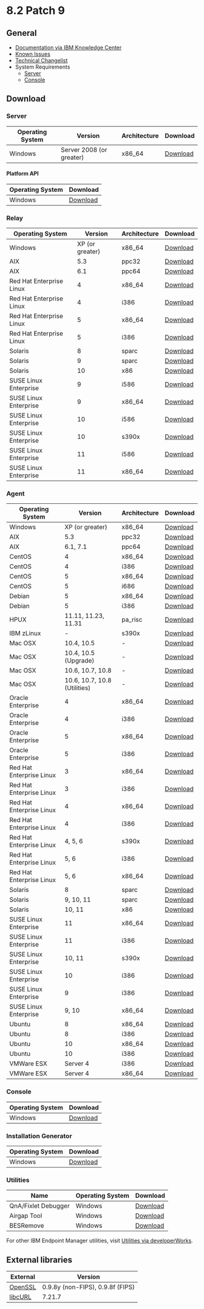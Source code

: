 # 8.2 Patch 9

## General
* [Documentation via IBM Knowledge Center](https://www-01.ibm.com/support/knowledgecenter/SS63NW_8.2.0/com.ibm.tem.doc_8.2/lifecyclewelcome.html)
* [Known Issues](https://www-01.ibm.com/support/docview.wss?uid=swg21571487)
* [Technical Changelist](https://support.bigfix.com/bes/changes/fullchangelist-82.txt)
* System Requirements
	* [Server](https://www-01.ibm.com/support/docview.wss?uid=swg21505691)
	* [Console](https://www-01.ibm.com/support/docview.wss?uid=swg21505693)

## Download

### Server
| Operating System | Version | Architecture | Download |
| ---------------- | ------- | ------------ | -------- |
| Windows | Server 2008 (or greater) | x86_64 | [Download](http://software.bigfix.com/download/bes/82/BigFix-BES-Server-8.2.1409.0.exe) |

#### Platform API
| Operating System | Download |
| ---------------- | -------- |
| Windows | [Download](http://software.bigfix.com/download/bes/82/BigFix-BES-ServerAPI-8.2.1409.0.exe) |

### Relay
| Operating System | Version | Architecture | Download |
| ---------------- | ------- | ------------ | -------- |
| Windows | XP (or greater) | x86_64 | [Download](http://software.bigfix.com/download/bes/82/BigFix-BES-Relay-8.2.1409.0.exe) |
| AIX | 5.3 | ppc32 | [Download](http://software.bigfix.com/download/bes/82/BESRelay-8.2.1409.0.ppc_aix53.pkg) |
| AIX | 6.1 | ppc64 | [Download](http://software.bigfix.com/download/bes/82/BESRelay-8.2.1409.0.ppc64_aix61.pkg) |
| Red Hat Enterprise Linux | 4 | x86_64 | [Download](http://software.bigfix.com/download/bes/82/BESRelay-8.2.1409.0-rhe4.x86_64.rpm) |
| Red Hat Enterprise Linux | 4 | i386 | [Download](http://software.bigfix.com/download/bes/82/BESRelay-8.2.1409.0-rhe5.i386.rpm) |
| Red Hat Enterprise Linux | 5 | x86_64 | [Download](http://software.bigfix.com/download/bes/82/BESRelay-8.2.1409.0-rhe5.x86_84.rpm) |
| Red Hat Enterprise Linux | 5 | i386 | [Download](http://software.bigfix.com/download/bes/82/BESRelay-8.2.1409.0-rhe5.i386.rpm) |
| Solaris | 8 | sparc | [Download](http://software.bigfix.com/download/bes/82/BESRelay-8.2.1409.0.sparc_sol8.pkg) |
| Solaris | 9 | sparc | [Download](http://software.bigfix.com/download/bes/82/BESRelay-8.2.1409.0.sparc_sol9.pkg) |
| Solaris | 10 | x86 | [Download](http://software.bigfix.com/download/bes/82/BESRelay-8.2.1409.0.x86_sol10.pkg) |
| SUSE Linux Enterprise | 9 | i586 | [Download](http://software.bigfix.com/download/bes/82/BESRelay-9.2.0.363-sle9.i586.rpm) |
| SUSE Linux Enterprise | 9 | x86_64 | [Download](http://software.bigfix.com/download/bes/82/BESRelay-9.2.0.363-sle9.x86_64.rpm) |
| SUSE Linux Enterprise | 10 | i586 | [Download](http://software.bigfix.com/download/bes/82/BESRelay-9.2.0.363-sle10.i586.rpm) |
| SUSE Linux Enterprise | 10 | s390x | [Download](http://software.bigfix.com/download/bes/82/BESRelay-9.2.0.363-sle10.s390x.rpm) |
| SUSE Linux Enterprise | 11 | i586 | [Download](http://software.bigfix.com/download/bes/82/BESRelay-9.2.0.363-sle11.i586.rpm) |
| SUSE Linux Enterprise | 11 | x86_64 | [Download](http://software.bigfix.com/download/bes/82/BESRelay-9.2.0.363-sle11.x86_64.rpm) |

### Agent
| Operating System | Version | Architecture | Download |
| ---------------- | ------- | ------------ | -------- |
| Windows | XP (or greater) | x86_64 | [Download](http://software.bigfix.com/download/bes/82/BigFix-BES-Client-8.2.1409.0.exe) | 
| AIX | 5.3 | ppc32 | [Download](http://software.bigfix.com/download/bes/82/BESAgent-8.2.1409.0.ppc_aix53.pkg) | 
| AIX | 6.1, 7.1 | ppc64 | [Download](http://software.bigfix.com/download/bes/82/BESAgent-8.2.1409.0.ppc64_aix61.pkg) | 
| CentOS | 4 | x86_64 | [Download](http://software.bigfix.com/download/bes/82/BESAgent-8.2.1409.0-rhe4.x86_64.rpm) |
| CentOS | 4 | i386 | [Download](http://software.bigfix.com/download/bes/82/BESAgent-8.2.1409.0-rhe4.i386.rpm) |
| CentOS | 5 | x86_64 | [Download](http://software.bigfix.com/download/bes/82/BESAgent-8.2.1409.0-rhe5.x86_64.rpm) |
| CentOS | 5 | i686 | [Download](http://software.bigfix.com/download/bes/82/BESAgent-8.2.1409.0-rhe5.i386.rpm) | 
| Debian | 5 | x86_64 | [Download](http://software.bigfix.com/download/bes/82/BESAgent-8.2.1409.0-debian5.amd64.deb) |
| Debian | 5 | i386 | [Download](http://software.bigfix.com/download/bes/82/BESAgent-8.2.1409.0-debian5.i386.deb) |
| HPUX | 11.11, 11.23, 11.31 | pa_risc | [Download](http://software.bigfix.com/download/bes/82/BESAgent-8.2.1409.0.pa_risc_hpux110.depot) | 
| IBM zLinux | - | s390x | [Download](http://software.bigfix.com/download/bes/82/BESAgent-8.2.1409.0-sle10.s390x.rpm) |
| Mac OSX | 10.4, 10.5 | - | [Download](http://software.bigfix.com/download/bes/82/BESAgent-8.2.1409.0-BigFix_MacOSX10.4.dmg) | 
| Mac OSX | 10.4, 10.5 (Upgrade) | - | [Download](http://software.bigfix.com/download/bes/82/BESAgent-8.2.1409.0-BigFix_MacOSX10.4Upgrade.dmg) | 
| Mac OSX | 10.6, 10.7, 10.8 | - | [Download](http://software.bigfix.com/download/bes/82/BESAgent-8.2.1409.0-BigFix_MacOSX10.6.pkg) | 
| Mac OSX | 10.6, 10.7, 10.8 (Utilities) | - | [Download](http://software.bigfix.com/download/bes/82/BESAgent-8.2.1409.0-BigFix_MacOSX10.6.dmg) | 
| Oracle Enterprise | 4 | x86_64 | [Download](http://software.bigfix.com/download/bes/82/BESAgent-8.2.1409.0-rhe4.x86_64.rpm) | 
| Oracle Enterprise | 4 | i386 | [Download](http://software.bigfix.com/download/bes/82/BESAgent-8.2.1409.0-rhe4.i386.rpm) | 
| Oracle Enterprise | 5 | x86_64 | [Download](http://software.bigfix.com/download/bes/82/BESAgent-8.2.1409.0-rhe5.x86_64.rpm) | 
| Oracle Enterprise | 5 | i386 | [Download](http://software.bigfix.com/download/bes/82/BESAgent-8.2.1409.0-rhe5.i386.rpm) | 
| Red Hat Enterprise Linux | 3 | x86_64 | [Download](http://software.bigfix.com/download/bes/82/BESAgent-8.2.1409.0-rhe3.x86_64.rpm) | 
| Red Hat Enterprise Linux | 3 | i386 | [Download](http://software.bigfix.com/download/bes/82/BESAgent-8.2.1409.0-rhe3.i386.rpm) | 
| Red Hat Enterprise Linux | 4 | x86_64 | [Download](http://software.bigfix.com/download/bes/82/BESAgent-8.2.1409.0-rhe4.x86_64.rpm) | 
| Red Hat Enterprise Linux | 4 | i386 | [Download](http://software.bigfix.com/download/bes/82/BESAgent-8.2.1409.0-rhe4.i386.rpm) | 
| Red Hat Enterprise Linux | 4, 5, 6 | s390x | [Download](http://software.bigfix.com/download/bes/82/BESAgent-8.2.1409.0-rhe4.s390x.rpm) | 
| Red Hat Enterprise Linux | 5, 6 | i386 | [Download](http://software.bigfix.com/download/bes/82/BESAgent-8.2.1409.0-rhe5.i386.rpm) | 
| Red Hat Enterprise Linux | 5, 6 | x86_64 | [Download](http://software.bigfix.com/download/bes/82/BESAgent-8.2.1409.0-rhe5.x86_64.rpm) | 
| Solaris | 8 | sparc | [Download](http://software.bigfix.com/download/bes/82/BESAgent-8.2.1409.0.sparc_sol8.pkg) | 
| Solaris | 9, 10, 11 | sparc | [Download](http://software.bigfix.com/download/bes/82/BESAgent-8.2.1409.0.sparc_sol9.pkg) | 
| Solaris | 10, 11 | x86 | [Download](http://software.bigfix.com/download/bes/82/BESAgent-8.2.1409.0.x86_sol10.pkg) |
| SUSE Linux Enterprise | 11 | x86_64 | [Download](http://software.bigfix.com/download/bes/82/BESAgent-8.2.1409.0-sle11.x86_64.rpm) |
| SUSE Linux Enterprise | 11 | i386 | [Download](http://software.bigfix.com/download/bes/82/BESAgent-8.2.1409.0-sle11.i586.rpm) |
| SUSE Linux Enterprise | 10, 11 | s390x | [Download](http://software.bigfix.com/download/bes/82/BESAgent-8.2.1409.0-sle10.s390x.rpm) |
| SUSE Linux Enterprise | 10 | i386 | [Download](http://software.bigfix.com/download/bes/82/BESAgent-8.2.1409.0-sle10.i586.rpm) | 
| SUSE Linux Enterprise | 9 | i386 | [Download](http://software.bigfix.com/download/bes/82/BESAgent-8.2.1409.0-sle9.i586.rpm) | 
| SUSE Linux Enterprise | 9, 10 | x86_64 | [Download](http://software.bigfix.com/download/bes/82/BESAgent-8.2.1409.0-sle9.x86_64.rpm) | 
| Ubuntu | 8 | x86_64 | [Download](http://software.bigfix.com/download/bes/82/BESAgent-8.2.1409.0-ubuntu8.amd64.deb) | 
| Ubuntu | 8 | i386 | [Download](http://software.bigfix.com/download/bes/82/BESAgent-8.2.1409.0-ubuntu8.i386.deb) | 
| Ubuntu | 10 | x86_64 | [Download](http://software.bigfix.com/download/bes/82/BESAgent-8.2.1409.0-ubuntu10.amd64.deb) | 
| Ubuntu | 10 | i386 | [Download](http://software.bigfix.com/download/bes/82/BESAgent-8.2.1409.0-ubuntu10.i386.deb) | 
| VMWare ESX | Server 4 | i386 | [Download](http://software.bigfix.com/download/bes/82/BESAgent-8.2.1409.0-rhe3.i386.rpm) |
| VMWare ESX | Server 4 | x86_64 | [Download](http://software.bigfix.com/download/bes/82/BESAgent-8.2.1409.0-rhe5.x86_64.rpm) |

### Console
| Operating System | Download |
| ---------------- | -------- |
| Windows | [Download](http://software.bigfix.com/download/bes/82/BigFix-BES-Console-8.2.1409.0.exe) |

### Installation Generator
| Operating System | Download |
| ---------------- | -------- |
| Windows | [Download](http://software.bigfix.com/download/bes/82/BigFix-BES-8.2.1409.0.exe) |

### Utilities
| Name | Operating System | Download |
| ---- | ---------------- | -------- |
| QnA/Fixlet Debugger | Windows | [Download](http://software.bigfix.com/download/bes/82/util/QNA8.2.1409.0.zip) |
| Airgap Tool | Windows | [Download](http://software.bigfix.com/download/bes/82/util/BESAirgapTool8.2.1409.0.zip) |
| BESRemove | Windows | [Download](http://software.bigfix.com/download/bes/82/util/BESRemove8.2.1409.0.exe) |

For other IBM Endpoint Manager utilities, visit [Utilities via developerWorks](https://www.ibm.com/developerworks/community/wikis/home?lang=en#!/wiki/Tivoli%20Endpoint%20Manager/page/Utilities).

## External libraries
| External | Version |
| -------- | ------- |
| [OpenSSL](https://www.openssl.org) | 0.9.8y (non-FIPS), 0.9.8f (FIPS)  |
| [libcURL](http://curl.haxx.se/libcurl/) | 7.21.7  |
